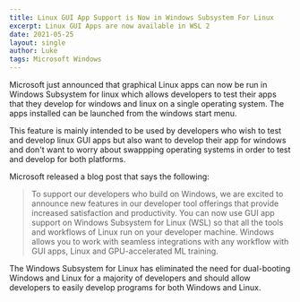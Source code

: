 ```yaml
---
title: Linux GUI App Support is Now in Windows Subsystem For Linux
excerpt: Linux GUI Apps are now available in WSL 2
date: 2021-05-25
layout: single
author: Luke
tags: Microsoft Windows
---
```


Microsoft just announced that graphical Linux apps can now be run in Windows Subsystem for linux which allows developers to test their apps that they develop for windows and linux on a single operating system. The apps installed can be launched from the windows start menu.

This feature is mainly intended to be used by developers who wish to test and develop linux GUI apps but also want to develop their app for windows and don't want to worry about swappping operating systems in order to test and develop for both platforms.

Microsoft released a blog post that says the following:

> To support our developers who build on Windows, we are excited to announce new features in our developer tool offerings that provide increased satisfaction and productivity. You can now use GUI app support on Windows Subsystem for Linux (WSL) so that all the tools and workflows of Linux run on your developer machine. Windows allows you to work with seamless integrations with any workflow with GUI apps, Linux and GPU-accelerated ML training.

The Windows Subsystem for Linux has eliminated the need for dual-booting Windows and Linux for a majority of developers and should allow developers to easily develop programs for both Windows and Linux.

